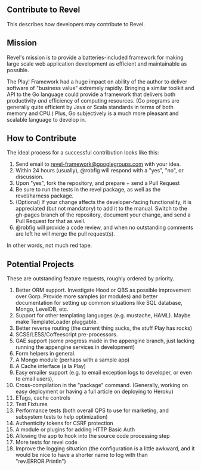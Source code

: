 ## Contribute to Revel

This describes how developers may contribute to Revel.

## Mission

Revel's mission is to provide a batteries-included framework for making large
scale web application development as efficient and maintainable as possible.

The Play! Framework had a huge impact on ability of the author to deliver
software of "business value" extremely rapidly.  Bringing a similar toolkit and
API to the Go language could provide a framework that delivers both productivity
*and* efficiency of computing resources.  (Go programs are generally quite
efficient by Java or Scala standards in terms of both memory and CPU.)  Plus, Go
subjectively is a much more pleasant and scalable language to develop in.

## How to Contribute

The ideal process for a successful contribution looks like this:

1. Send email to revel-framework@googlegroups.com with your idea.
2. Within 24 hours (usually), @robfig will respond with a "yes", "no", or discussion.
3. Upon "yes", fork the repository, and prepare + send a Pull Request
4. Be sure to run the tests in the revel package, as well as the revel/harness package.
5. (Optional) If your change affects the developer-facing functionality, it is appreciated (but not mandatory) to add it to the manual.  Switch to the gh-pages branch of the repository, document your change, and send a Pull Request for that as well.
6. @robfig will provide a code review, and when no outstanding comments are left he will merge the pull request(s).

In other words, not much red tape.

## Potential Projects

These are outstanding feature requests, roughly ordered by priority.

1.  Better ORM support.  Investigate Hood or QBS as possible improvement over Gorp.  Provide more samples (or modules) and better documentation for setting up common situations like SQL database, Mongo, LevelDB, etc.
2.	Support for other templating languages (e.g. mustache, HAML).  Maybe make TemplateLoader pluggable.
6.	Better reverse routing (the current thing sucks, the stuff Play has rocks)
5. SCSS/LESS/Coffeescript pre-processors.
4.	GAE support (some progress made in the appengine branch, just lacking running the appengine services in development)
3.  Form helpers in general.
5.	A Mongo module (perhaps with a sample app)
8.	A Cache interface (a la Play)
9.	Easy emailer support (e.g. to email exception logs to developer, or even to email users),
10.	Cross-compilation in the "package" command. (Generally, working on easy deployment or having a full article on deploying to Heroku)
11.	ETags, cache controls
12.	Test Fixtures
3.	Performance tests (both overall QPS to use for marketing, and subsystem tests to help optimization)
13.	Authenticity tokens for CSRF protection
14.	A module or plugins for adding HTTP Basic Auth
7.	Allowing the app to hook into the source code processing step
15.	More tests for revel code
16.	Improve the logging situation (the configuration is a little awkward, and it would be nice to have a shorter name to log with than "rev.ERROR.Println")
